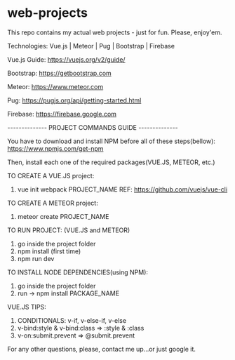 # web-projects
This repo contains my actual web projects - just for fun. Please, enjoy'em.

Technologies: Vue.js | Meteor | Pug | Bootstrap | Firebase

Vue.js Guide: https://vuejs.org/v2/guide/

Bootstrap: https://getbootstrap.com

Meteor: https://www.meteor.com

Pug: https://pugjs.org/api/getting-started.html

Firebase: https://firebase.google.com


-------------- PROJECT COMMANDS GUIDE --------------

You have to download and install NPM before all of these steps(bellow): https://www.npmjs.com/get-npm

Then, install each one of the required packages(VUE.JS, METEOR, etc.)


TO CREATE A VUE.JS project:
1. vue init webpack PROJECT_NAME
REF: https://github.com/vuejs/vue-cli

TO CREATE A METEOR project:
1. meteor create PROJECT_NAME

TO RUN PROJECT: (VUE.JS and METEOR)
1. go inside the project folder
2. npm install (first time)
3. npm run dev

TO INSTALL NODE DEPENDENCIES(using NPM):
1. go inside the project folder
2. run -> npm install PACKAGE_NAME

VUE.JS TIPS:
1. CONDITIONALS: v-if, v-else-if, v-else
2. v-bind:style & v-bind:class => :style & :class
3. v-on:submit.prevent => @submit.prevent

For any other questions, please, contact me up...or just google it.
